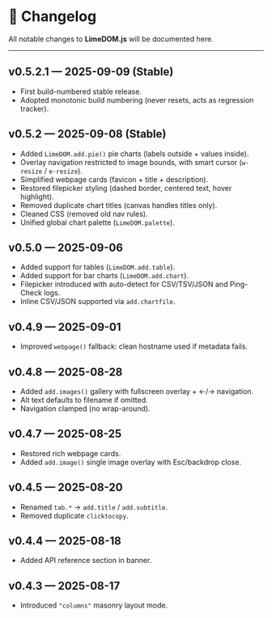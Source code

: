 <!--  
📄  LimeDOM.js Changelog
🌐  Repo: https://github.com/adomm420/LimeDOM
-->
# 📜 Changelog

All notable changes to **LimeDOM.js** will be documented here.

---

## v0.5.2.1 — 2025-09-09 (Stable)
- First build-numbered stable release.
- Adopted monotonic build numbering (never resets, acts as regression tracker).

## v0.5.2 — 2025-09-08 (Stable)
- Added `LimeDOM.add.pie()` pie charts (labels outside + values inside).
- Overlay navigation restricted to image bounds, with smart cursor (`w-resize` / `e-resize`).
- Simplified webpage cards (favicon + title + description).
- Restored filepicker styling (dashed border, centered text, hover highlight).
- Removed duplicate chart titles (canvas handles titles only).
- Cleaned CSS (removed old nav rules).
- Unified global chart palette (`LimeDOM.palette`).

## v0.5.0 — 2025-09-06
- Added support for tables (`LimeDOM.add.table`).
- Added support for bar charts (`LimeDOM.add.chart`).
- Filepicker introduced with auto-detect for CSV/TSV/JSON and Ping-Check logs.
- Inline CSV/JSON supported via `add.chartfile`.

## v0.4.9 — 2025-09-01
- Improved `webpage()` fallback: clean hostname used if metadata fails.

## v0.4.8 — 2025-08-28
- Added `add.images()` gallery with fullscreen overlay + ←/→ navigation.
- Alt text defaults to filename if omitted.
- Navigation clamped (no wrap-around).

## v0.4.7 — 2025-08-25
- Restored rich webpage cards.
- Added `add.image()` single image overlay with Esc/backdrop close.

## v0.4.5 — 2025-08-20
- Renamed `tab.*` → `add.title` / `add.subtitle`.
- Removed duplicate `clicktocopy`.

## v0.4.4 — 2025-08-18
- Added API reference section in banner.

## v0.4.3 — 2025-08-17
- Introduced `"columns"` masonry layout mode.
